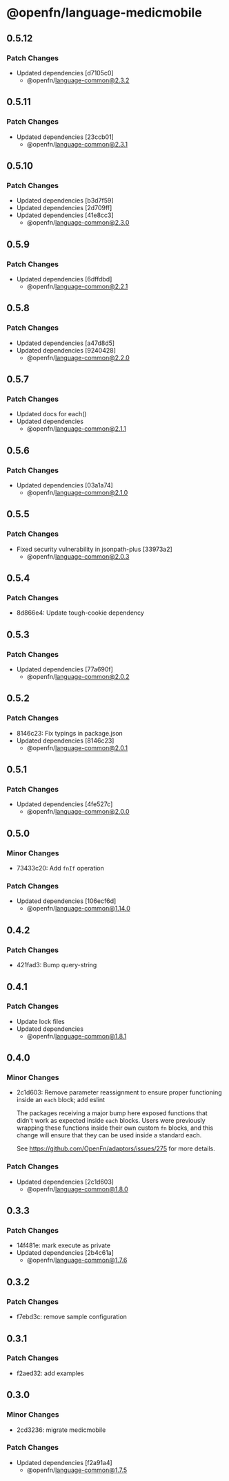 # @openfn/language-medicmobile

## 0.5.12

### Patch Changes

- Updated dependencies [d7105c0]
  - @openfn/language-common@2.3.2

## 0.5.11

### Patch Changes

- Updated dependencies [23ccb01]
  - @openfn/language-common@2.3.1

## 0.5.10

### Patch Changes

- Updated dependencies [b3d7f59]
- Updated dependencies [2d709ff]
- Updated dependencies [41e8cc3]
  - @openfn/language-common@2.3.0

## 0.5.9

### Patch Changes

- Updated dependencies [6dffdbd]
  - @openfn/language-common@2.2.1

## 0.5.8

### Patch Changes

- Updated dependencies [a47d8d5]
- Updated dependencies [9240428]
  - @openfn/language-common@2.2.0

## 0.5.7

### Patch Changes

- Updated docs for each()
- Updated dependencies
  - @openfn/language-common@2.1.1

## 0.5.6

### Patch Changes

- Updated dependencies [03a1a74]
  - @openfn/language-common@2.1.0

## 0.5.5

### Patch Changes

- Fixed security vulnerability in jsonpath-plus [33973a2]
  - @openfn/language-common@2.0.3

## 0.5.4

### Patch Changes

- 8d866e4: Update tough-cookie dependency

## 0.5.3

### Patch Changes

- Updated dependencies [77a690f]
  - @openfn/language-common@2.0.2

## 0.5.2

### Patch Changes

- 8146c23: Fix typings in package.json
- Updated dependencies [8146c23]
  - @openfn/language-common@2.0.1

## 0.5.1

### Patch Changes

- Updated dependencies [4fe527c]
  - @openfn/language-common@2.0.0

## 0.5.0

### Minor Changes

- 73433c20: Add `fnIf` operation

### Patch Changes

- Updated dependencies [106ecf6d]
  - @openfn/language-common@1.14.0

## 0.4.2

### Patch Changes

- 421fad3: Bump query-string

## 0.4.1

### Patch Changes

- Update lock files
- Updated dependencies
  - @openfn/language-common@1.8.1

## 0.4.0

### Minor Changes

- 2c1d603: Remove parameter reassignment to ensure proper functioning inside an
  `each` block; add eslint

  The packages receiving a major bump here exposed functions that didn't work as
  expected inside `each` blocks. Users were previously wrapping these functions
  inside their own custom `fn` blocks, and this change will ensure that they can
  be used inside a standard each.

  See https://github.com/OpenFn/adaptors/issues/275 for more details.

### Patch Changes

- Updated dependencies [2c1d603]
  - @openfn/language-common@1.8.0

## 0.3.3

### Patch Changes

- 14f481e: mark execute as private
- Updated dependencies [2b4c61a]
  - @openfn/language-common@1.7.6

## 0.3.2

### Patch Changes

- f7ebd3c: remove sample configuration

## 0.3.1

### Patch Changes

- f2aed32: add examples

## 0.3.0

### Minor Changes

- 2cd3236: migrate medicmobile

### Patch Changes

- Updated dependencies [f2a91a4]
  - @openfn/language-common@1.7.5
